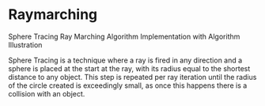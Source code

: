 # Raymarching
 Sphere Tracing Ray Marching Algorithm Implementation with Algorithm Illustration
 
 Sphere Tracing is a technique where a ray is fired in any direction and a sphere is placed at the start at the ray, with its radius equal to the shortest distance to any object.
 This step is repeated per ray iteration until the radius of the circle created is exceedingly small, as once this happens there is a collision with an object.

